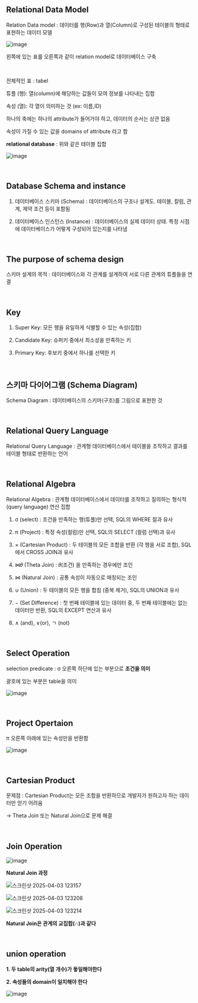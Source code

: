 ## Relational Data Model

Relation Data model : 데이터를 행(Row)과 열(Column)로 구성된 테이블의 형태로 표현하는 데이터 모델

![image](https://github.com/user-attachments/assets/58bc7aab-b348-49a4-b804-598adf2c2da8)

왼쪽에 있는 표를 오른쪽과 같이 relation model로 데이터베이스 구축 

<br/>

전체적인 표 : tabel 

튜플 (행): 열(column)에 해당하는 값들이 모여 정보를 나타내는 집합

속성 (열): 각 열이 의미하는 것 (ex: 이름,ID)

하나의 축에는 하나의 attribute가 들어가야 하고, 데이터의 순서는 상관 없음 

속성이 가질 수 있는 값을 domains of attribute 라고 함 

**relational database** : 위와 같은 테이블 집합

![image](https://github.com/user-attachments/assets/9336f838-34f6-49e7-bb7f-edc1b85b3472)

<br/>

## Database Schema and instance

1. 데이터베이스 스키마 (Schema) : 데이터베이스의 구조나 설계도. 테이블, 칼럼, 관계, 제약 조건 등이 포함됨

2. 데이터베이스 인스턴스 (Instance) : 데이터베이스의 실제 데이터 상태. 특정 시점에 데이터베이스가 어떻게 구성되어 있는지를 나타냄

<br/>

## The purpose of schema design

스키마 설계의 목적 : 데이터베이스와 각 관계를 설계하여 서로 다른 관계의 튜플들을 연결

<br/>

## Key

1. Super Key: 모든 행을 유일하게 식별할 수 있는 속성(집합)

2. Candidate Key: 슈퍼키 중에서 최소성을 만족하는 키

3. Primary Key: 후보키 중에서 하나를 선택한 키

<br/>

## 스키마 다이어그램 (Schema Diagram)

Schema Diagram : 데이터베이스의 스키마(구조)를 그림으로 표현한 것

<br/>

## Relational Query Language

Relational Query Language : 관계형 데이터베이스에서 테이블을 조작하고 결과를 테이블 형태로 반환하는 언어

<br/>

## Relational Algebra

Relational Algebra : 관계형 데이터베이스에서 데이터를 조작하고 질의하는 형식적(query language) 연산 집합

1. σ (select) : 조건을 만족하는 행(튜플)만 선택, SQL의 WHERE 절과 유사

2. π (Project) : 특정 속성(컬럼)만 선택, SQL의 SELECT (컬럼 선택)과 유사

3. × (Cartesian Product) : 두 테이블의 모든 조합을 반환 (각 행을 서로 조합), SQL에서 CROSS JOIN과 유사

4. ⋈𝜃 (Theta Join) : 𝜃(조건) 을 만족하는 경우에만 조인

5. ⋈ (Natural Join) : 공통 속성이 자동으로 매칭되는 조인

6. ∪ (Union) : 두 테이블의 모든 행을 합침 (중복 제거), SQL의 UNION과 유사

7. − (Set Difference) : 첫 번째 테이블에 있는 데이터 중, 두 번째 테이블에는 없는 데이터만 반환, SQL의 EXCEPT 연산과 유사 

8.  ∧ (and), ∨(or), ㄱ (not)

<br/>

## Select Operation

selection predicate : σ 오른쪽 하단에 있는 부분으로 **조건을 의미**

괄호에 있는 부분은 table을 의미

![image](https://github.com/user-attachments/assets/f84a541f-85b2-49ed-a2b9-a6e26b8d95f1)

<br/>

## Project Opertaion

π 오른쪽 아래에 있는 속성만을 반환함 

![image](https://github.com/user-attachments/assets/7beb3ed7-1a39-4b47-80fe-69661a84a689)

<br/>

## Cartesian Product

문제점 : Cartesian Product는 모든 조합을 반환하므로 개발자가 원하고자 하는 데이터만 얻기 어려움 

-> Theta Join 또는 Natural Join으로 문제 해결 

<br/>

## Join Operation

![image](https://github.com/user-attachments/assets/33bebd0c-d328-4b5d-b512-5dfaec8cc636)

**Natural Join 과정**

![스크린샷 2025-04-03 123157](https://github.com/user-attachments/assets/81bd9d24-0c01-4092-9de8-1e786ffe3b69)

![스크린샷 2025-04-03 123208](https://github.com/user-attachments/assets/7952068b-f8bb-4c22-b5dc-3e27fb7ad311)

![스크린샷 2025-04-03 123214](https://github.com/user-attachments/assets/999fed00-d0b0-4eef-bfb1-c0d91461a6bf)

**Natural Join은 관계의 교집합(∩)과 같다**

<br/>

## union operation 

**1. 두 table의 arity(열 개수)가 돟일해야한다**

**2. 속성들의 domain이 일치해야 한다**



![image](https://github.com/user-attachments/assets/22cdedca-0e9c-4c22-b93b-42e675900017)

























































































































